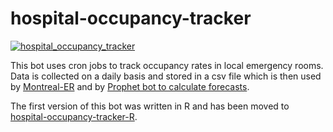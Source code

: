 # hospital-occupancy-tracker
[![hospital_occupancy_tracker](https://github.com/jlomako/hospital-occupancy-tracker/actions/workflows/hospital_occupancy_tracker.yml/badge.svg)](https://github.com/jlomako/hospital-occupancy-tracker/actions/workflows/hospital_occupancy_tracker.yml)

This bot uses cron jobs to track occupancy rates in local emergency rooms. Data is collected on a daily basis and stored in a csv file which is then used by <a href = "https://github.com/jlomako/Montreal-ER">Montreal-ER</a> and by <a href="https://github.com/jlomako/prophet-bot">Prophet bot to calculate forecasts</a>.

The first version of this bot was written in R and has been moved to <a href = "https://github.com/jlomako/hospital-occupancy-tracker-R">hospital-occupancy-tracker-R</a>.
